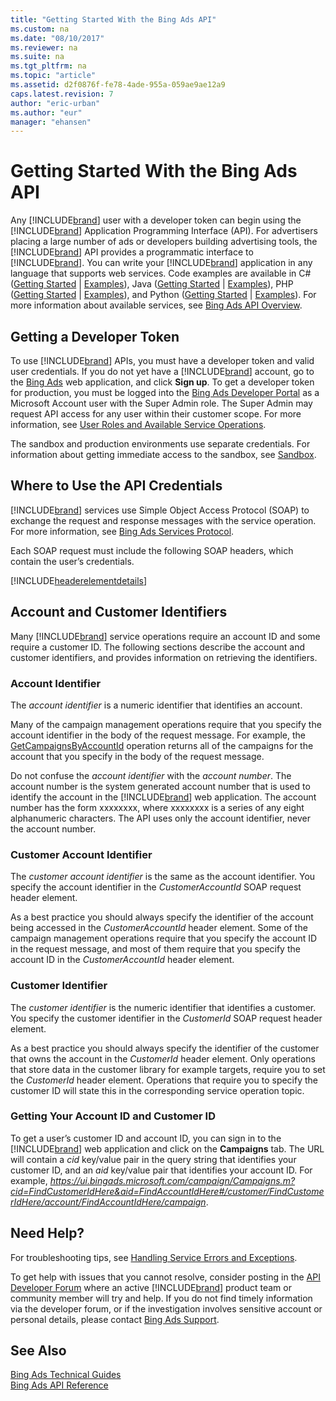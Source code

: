 ```yaml
---
title: "Getting Started With the Bing Ads API"
ms.custom: na
ms.date: "08/10/2017"
ms.reviewer: na
ms.suite: na
ms.tgt_pltfrm: na
ms.topic: "article"
ms.assetid: d2f0876f-fe78-4ade-955a-059ae9ae12a9
caps.latest.revision: 7
author: "eric-urban"
ms.author: "eur"
manager: "ehansen"
---
```

# Getting Started With the Bing Ads API
Any [!INCLUDE[brand](../get-started/includes/brand.md)] user with a developer token can begin using the [!INCLUDE[brand](../get-started/includes/brand.md)] Application Programming Interface (API). For advertisers placing a large number of ads or developers building advertising tools, the [!INCLUDE[brand](../get-started/includes/brand.md)] API provides a programmatic interface to [!INCLUDE[brand](../get-started/includes/brand.md)]. You can write your [!INCLUDE[brand](../get-started/includes/brand.md)] application in any language that supports web services. Code examples are available in C# ([Getting Started](../get-started/getting-started-using-csharp-with-bing-ads-services.md) | [Examples](../Topic/C%23%20Examples%20for%20Bing%20Ads.md)), Java ([Getting Started](../get-started/getting-started-using-java-with-bing-ads-services.md) | [Examples](../Topic/Java%20Examples%20for%20Bing%20Ads.md)), PHP ([Getting Started](../get-started/getting-started-using-php-with-bing-ads-services.md) | [Examples](../Topic/PHP%20Examples%20for%20Bing%20Ads.md)), and Python ([Getting Started](../get-started/getting-started-using-python-with-bing-ads-services.md) | [Examples](../Topic/Python%20Examples%20for%20Bing%20Ads.md)). For more information about available services, see [Bing Ads API Overview](../Topic/Bing%20Ads%20API%20Overview.md).

## <a name="direct_signup"></a>Getting a Developer Token
To use [!INCLUDE[brand](../get-started/includes/brand.md)] APIs, you must have a developer token and valid user credentials. If you do not yet have a [!INCLUDE[brand](../get-started/includes/brand.md)] account, go to the [Bing Ads](https://bingads.microsoft.com/Default.aspx) web application, and click **Sign up**. To get a developer token for production, you must be logged into the [Bing Ads Developer Portal](https://developers.bingads.microsoft.com/Account) as a Microsoft Account user with the Super Admin role. The Super Admin may request API access for any user within their customer scope. For more information, see [User Roles and Available Service Operations](../Topic/Customer%20Accounts.md#userroles).

The sandbox and production environments use separate credentials. For information about getting immediate access to the sandbox, see [Sandbox](../Topic/Sandbox.md).

## <a name="where_to_use"></a>Where to Use the API Credentials
[!INCLUDE[brand](../get-started/includes/brand.md)] services use Simple Object Access Protocol (SOAP) to exchange the request and response messages with the service operation. For more information, see [Bing Ads Services Protocol](../Topic/Bing%20Ads%20Services%20Protocol.md).

Each SOAP request must include the following SOAP headers, which contain the user’s credentials.

[!INCLUDE[headerelementdetails](../get-started/includes/headerelementdetails.md)]
## <a name="accountcustomerid"></a>Account and Customer Identifiers
Many [!INCLUDE[brand](../get-started/includes/brand.md)] service operations require an account ID and some require a customer ID. The following sections describe the account and customer identifiers, and provides information on retrieving the identifiers.

### <a name="accountid"></a>Account Identifier
The *account identifier* is a numeric identifier that identifies an account.

Many of the campaign management operations require that you specify the account identifier in the body of the request message. For example, the [GetCampaignsByAccountId](https://msdn.microsoft.com/library/bing-ads-campaign-management-getcampaignsbyaccountid.aspx) operation returns all of the campaigns for the account that you specify in the body of the request message.

Do not confuse the *account identifier* with the *account number*. The account number is the system generated account number that is used to identify the account in the [!INCLUDE[brand](../get-started/includes/brand.md)] web application. The account number has the form xxxxxxxx, where xxxxxxxx is a series of any eight alphanumeric characters.
The API uses only the account identifier, never the account number.

### <a name="customeraccountid"></a>Customer Account Identifier
The *customer account identifier* is the same as the account identifier. You specify the account identifier in the *CustomerAccountId* SOAP request header element.

As a best practice you should always specify the identifier of the account being accessed in the *CustomerAccountId* header element. Some of the campaign management operations require that you specify the account ID in the request message, and most of them require that you specify the account ID in the *CustomerAccountId* header element.

### <a name="customerid"></a>Customer Identifier
The *customer identifier* is the numeric identifier that identifies a customer. You specify the customer identifier in the *CustomerId* SOAP request header element.

As a best practice you should always specify the identifier of the customer that owns the account in the *CustomerId* header element. Only operations that store data in the customer library for example targets, require you to set the *CustomerId* header element. Operations that require you to specify the customer ID will state this in the corresponding service operation topic.

### Getting Your Account ID and Customer ID
To get a user’s customer ID and account ID, you can sign in to the [!INCLUDE[brand](../get-started/includes/brand.md)] web application and click on the **Campaigns** tab. The URL will contain a *cid* key/value pair in the query string that identifies your customer ID, and an *aid* key/value pair that identifies your account ID. For example, *https://ui.bingads.microsoft.com/campaign/Campaigns.m?cid=FindCustomerIdHere&aid=FindAccountIdHere#/customer/FindCustomerIdHere/account/FindAccountIdHere/campaign*.

## <a name="need_help"></a>Need Help?
For troubleshooting tips, see [Handling Service Errors and Exceptions](../Topic/Handling%20Service%20Errors%20and%20Exceptions.md).

To get help with issues that you cannot resolve, consider posting in the [API Developer Forum](http://go.microsoft.com/fwlink/?LinkId=269629) where an active [!INCLUDE[brand](../get-started/includes/brand.md)] product team or community member will try and help. If you do not find timely information via the developer forum, or if the investigation involves sensitive account or personal details, please contact [Bing Ads Support](http://go.microsoft.com/fwlink/?LinkId=269631).

## See Also
[Bing Ads Technical Guides](../Topic/Bing%20Ads%20Technical%20Guides.md)  
[Bing Ads API Reference](../Topic/Bing%20Ads%20API%20Reference.md)  

